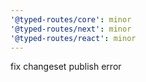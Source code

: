 ```yaml
---
'@typed-routes/core': minor
'@typed-routes/next': minor
'@typed-routes/react': minor
---
```


fix changeset publish error
